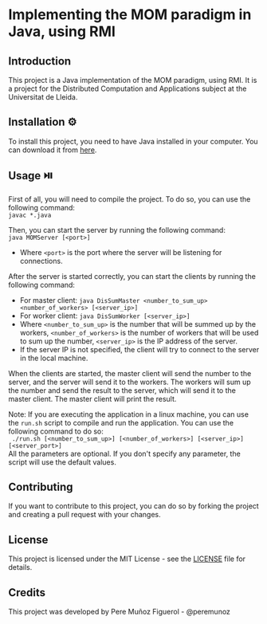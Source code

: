 # Implementing the MOM paradigm in Java, using RMI
 ## Introduction
This project is a Java implementation of the MOM paradigm, using RMI. It is a project for the Distributed Computation and Applications subject at the Universitat de Lleida.
 
 ## Installation ⚙️
To install this project, you need to have Java installed in your computer. You can download it from [here](https://www.java.com/es/download/).
     
## Usage ⏯️
First of all, you will need to compile the project. To do so, you can use the following command:\
``` javac *.java ```

Then, you can start the server by running the following command:\
``` java MOMServer [<port>] ```

- Where ```<port>``` is the port where the server will be listening for connections.

After the server is started correctly, you can start the clients by running the following command:
- For master client: ``` java DisSumMaster <number_to_sum_up> <number_of_workers> [<server_ip>] ```
- For worker client: ``` java DisSumWorker [<server_ip>] ```
- Where ```<number_to_sum_up>``` is the number that will be summed up by the workers, ```<number_of_workers>``` is the number of workers that will be used to sum up the number, ```<server_ip>``` is the IP address of the server.
- If the server IP is not specified, the client will try to connect to the server in the local machine.

When the clients are started, the master client will send the number to the server, and the server will send it to the workers. The workers will sum up the number and send the result to the server, which will send it to the master client. The master client will print the result.

Note: If you are executing the application in a linux machine, you can use the ```run.sh``` script to compile and run the application. You can use the following command to do so:\
``` ./run.sh [<number_to_sum_up>] [<number_of_workers>] [<server_ip>] [<server_port>]```\
All the parameters are optional. If you don't specify any parameter, the script will use the default values.

## Contributing
If you want to contribute to this project, you can do so by forking the project and creating a pull request with your changes.

## License
This project is licensed under the MIT License - see the [LICENSE](LICENSE) file for details.

## Credits
This project was developed by Pere Muñoz Figuerol - @peremunoz